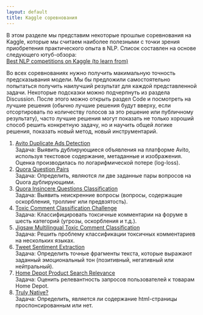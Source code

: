 ```yaml
---
layout: default
title: Kaggle соревнования
---
```

В этом разделе мы представим некоторые прошлые соревнования на Kaggle, которые мы считаем наиболее полезными с точки зрения приобретения практического опыта в NLP. Список составлен на основе следующего ютуб-обзора:  
<a href="https://www.youtube.com/watch?v=-nH4OSyjwSI">Best NLP competitions on Kaggle (to learn from)</a> 

Во всех соревнованиях нужно получить макимальную точность предсказывания модели. Мы бы предложили самостоятельно попытаться получить наилучший результат для каждой представленной задачи. Некоторые подсказки можно подчерпнуть из раздела Discussion. После этого можно открыть раздел Code и посмотреть на лучшие решения (обычно лучшие решения будут вверху, если отсортировать по количеству голосов за это решение или публичному результату), часто лучшие решения могут показать не только хороший способ решить конкретную задачу, но и научить общей логике решения, показать новый метод, новый инструментарий.

1. <a href="https://www.kaggle.com/competitions/avito-duplicate-ads-detection">Avito Duplicate Ads Detection</a>  
Задача: Выявить дублирующиеся объявления на платформе Avito, используя текстовое содержание, метаданные и изображения. Оценка производилась по логарифмической потере (log-loss).
2. <a href="https://www.kaggle.com/competitions/quora-question-pairs">Quora Question Pairs</a>  
Задача: Определить, являются ли две заданные пары вопросов на Quora дублирующими.
3. <a href="https://www.kaggle.com/competitions/quora-insincere-questions-classification">Quora Insincere Questions Classification</a>  
Задача: Выявить неискренние вопросы (вопросы, содержащие оскорбления, троллинг или предвзятость).
4. <a href="https://www.kaggle.com/competitions/jigsaw-toxic-comment-classification-challenge">Toxic Comment Classification Challenge</a>  
Задача: Классифицировать токсичные комментарии на форуме в шесть категорий (угрозы, оскорбления и т.д.).
5. <a href="https://www.kaggle.com/competitions/jigsaw-multilingual-toxic-comment-classification">Jigsaw Multilingual Toxic Comment Classification</a>  
Задача: Решить проблему классификации токсичных комментариев на нескольких языках.
6. <a href="https://www.kaggle.com/competitions/tweet-sentiment-extraction">Tweet Sentiment Extraction</a>  
Задача: Определить точные фрагменты текста, которые выражают заданный эмоциональный тон (позитивный, негативный или нейтральный).
7. <a href="https://www.kaggle.com/competitions/home-depot-product-search-relevance">Home Depot Product Search Relevance</a>  
Задача: Оценить релевантность запросов пользователей к товарам Home Depot.
8. <a href="https://www.kaggle.com/competitions/dato-native">Truly Native?</a>  
Задача: Определить, является ли содержание html-страницы проспонсированным или нет.



